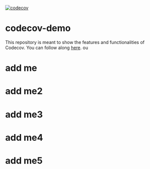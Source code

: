 [![codecov](https://codecov.io/gh/shilinlee/codecov-demo/branch/main/graph/badge.svg)](https://codecov.io/gh/shilinlee/codecov-demo)

# codecov-demo
This repository is meant to show the features and functionalities of Codecov. You can follow along [here](https://docs.codecov.com/docs/codecov-tutorial).
ou

# add me

# add me2

# add me3

# add me4

# add me5
